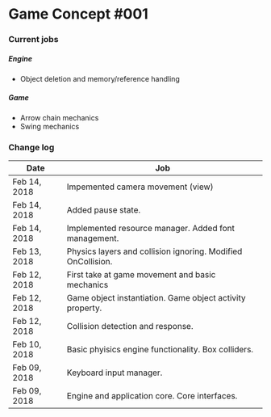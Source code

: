# Game Concept #001
### Current jobs
##### Engine
* Object deletion and memory/reference handling
##### Game
* Arrow chain mechanics
* Swing mechanics
### Change log

| Date | Job |
| ------------ | --------------------------------------------------------------	|
| Feb 14, 2018 | Impemented camera movement (view) |
| Feb 14, 2018 | Added pause state. |
| Feb 14, 2018 | Implemented resource manager. Added font management. |
| Feb 13, 2018 | Physics layers and collision ignoring. Modified OnCollision.	|
| Feb 12, 2018 | First take at game movement and basic mechanics 				|
| Feb 12, 2018 | Game object instantiation. Game object activity property. 		|
| Feb 12, 2018 | Collision detection and response. 								|
| Feb 10, 2018 | Basic phyisics engine functionality. Box colliders. 			| 
| Feb 09, 2018 | Keyboard input manager. 										|
| Feb 09, 2018 | Engine and application core. Core interfaces. 					|